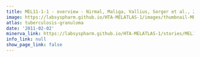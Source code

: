 ```yaml
---
title: MEL11-1-1 - overview - Nirmal, Maliga, Vallius, Sorger et al., 2021
image: https://labsyspharm.github.io/HTA-MELATLAS-1/images/thumbnail-MEL11-1-1-overview.jpg
atlas: tuberculosis-granuloma
date: '2011-02-02'
minerva_link: https://labsyspharm.github.io/HTA-MELATLAS-1/stories/MEL11-1-1-overview.html
info_link: null
show_page_link: false
---
```

